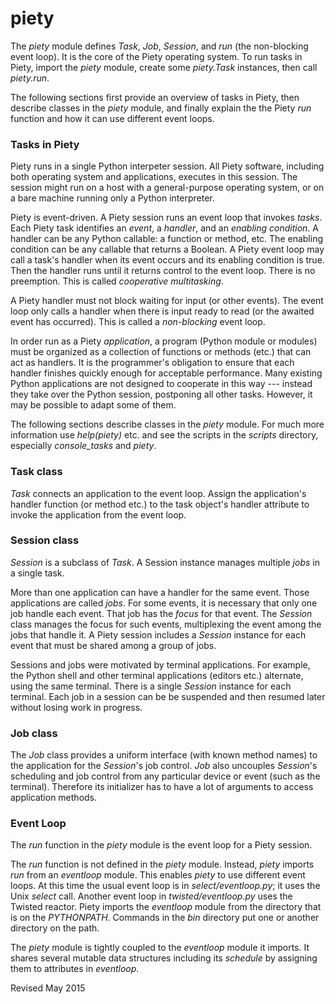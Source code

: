 
piety
=====

The *piety* module defines *Task*, *Job*, *Session*, and *run* (the
non-blocking event loop).  It is the core of the Piety operating
system.  To run tasks in Piety, import the *piety* module, create some
*piety.Task* instances, then call *piety.run*.

The following sections first provide an overview of tasks in Piety,
then describe classes in the *piety* module, and finally explain the
the Piety *run* function and how it can use different event loops.

### Tasks in Piety ###

Piety runs in a single Python interpeter session.  All Piety software,
including both operating system and applications, executes in this
session.  The session might run on a host with a general-purpose
operating system, or on a bare machine running only a Python
interpreter.

Piety is event-driven.  A Piety session runs an event loop
that invokes *tasks*.  Each Piety task identifies an *event*, a
*handler*, and an *enabling condition*.  A handler can be any Python
callable: a function or method, etc.  The enabling condition can be
any callable that returns a Boolean.  A Piety event loop may call a
task's handler when its event occurs and its enabling condition is
true.  Then the handler runs until it returns control to the event
loop.  There is no preemption.  This is called *cooperative
multitasking*.

A Piety handler must not block waiting for input (or other events).
The event loop only calls a handler when there is input ready to read
(or the awaited event has occurred).  This is called a *non-blocking*
event loop.

In order run as a Piety *application*, a program (Python module or
modules) must be organized as a collection of functions or methods
(etc.) that can act as handlers.  It is the programmer's
obligation to ensure that each handler finishes quickly enough for
acceptable performance.  Many existing Python applications are not
designed to cooperate in this way --- instead they take over the
Python session, postponing all other tasks.  However, it may be
possible to adapt some of them.

The following sections describe classes in the *piety* module.  For
much more information use *help(piety)* etc. and see the scripts in
the *scripts* directory, especially *console_tasks* and *piety*.

### Task class ###

*Task* connects an application to the event loop.  Assign the
application's handler function (or method etc.) to the task object's
handler attribute to invoke the application from the event loop.

### Session class ###

*Session* is a subclass of *Task*.  A Session instance manages
multiple *jobs* in a single task.

More than one application can have a handler for the same event.
Those applications are called *jobs*.  For some events, it is
necessary that only one job handle each event.  That job has the
*focus* for that event.  The *Session* class manages the focus for
such events, multiplexing the event among the jobs that handle it.
A Piety session includes a *Session* instance for each event 
that must be shared among a group of jobs.

Sessions and jobs were motivated by terminal applications.  For
example, the Python shell and other terminal applications (editors
etc.) alternate, using the same terminal.  There is a single *Session*
instance for each terminal.  Each job in a session can be be suspended
and then resumed later without losing work in progress.

### Job class ###

The *Job* class provides a uniform interface (with known method names) to the
application for the *Session*'s job control. *Job* also uncouples
*Session*'s scheduling and job control from any particular device or
event (such as the terminal). Therefore its initializer has to
have a lot of arguments to access application methods.

### Event Loop ###

The *run* function in the *piety* module is the event loop for a Piety session.

The *run* function is not defined in the *piety* module.  Instead,
*piety* imports *run* from an *eventloop* module.  This enables
*piety* to use different event loops.  At this time the usual event
loop is in *select/eventloop.py*; it uses the Unix *select* call.  Another
event loop in *twisted/eventloop.py* uses the Twisted reactor.  Piety 
imports the *eventloop* module from the directory that is on the
*PYTHONPATH*.  Commands in the *bin* directory put one or another
directory on the path.

The *piety* module is tightly coupled to the *eventloop* module it
imports.  It shares several mutable data structures including its *schedule*
by assigning them to attributes in *eventloop*.
 
Revised May 2015

